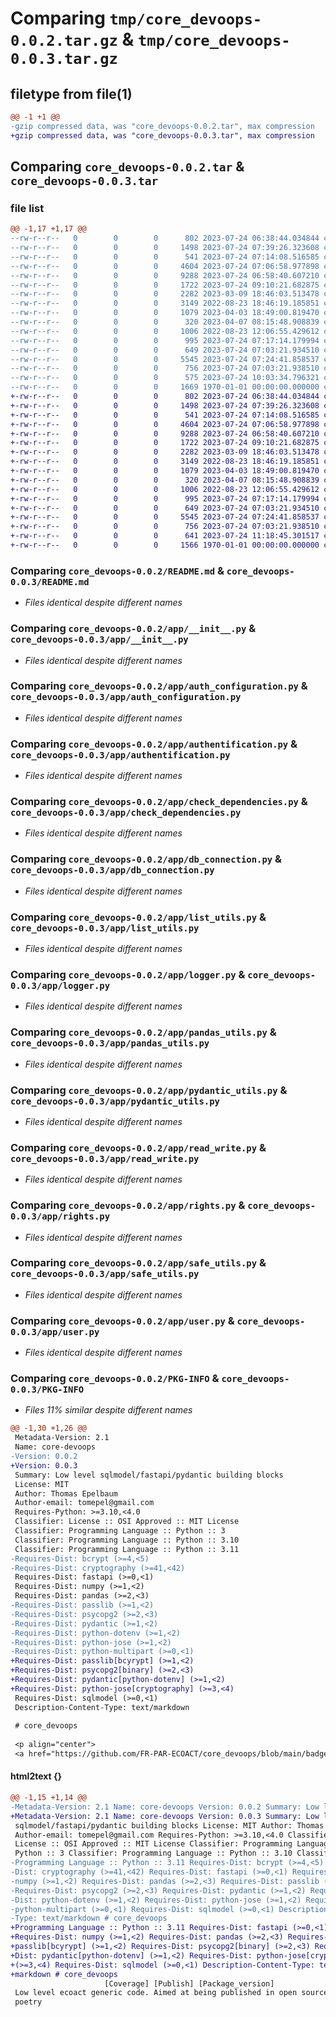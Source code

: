 # Comparing `tmp/core_devoops-0.0.2.tar.gz` & `tmp/core_devoops-0.0.3.tar.gz`

## filetype from file(1)

```diff
@@ -1 +1 @@
-gzip compressed data, was "core_devoops-0.0.2.tar", max compression
+gzip compressed data, was "core_devoops-0.0.3.tar", max compression
```

## Comparing `core_devoops-0.0.2.tar` & `core_devoops-0.0.3.tar`

### file list

```diff
@@ -1,17 +1,17 @@
--rw-r--r--   0        0        0      802 2023-07-24 06:38:44.034844 core_devoops-0.0.2/README.md
--rw-r--r--   0        0        0     1498 2023-07-24 07:39:26.323608 core_devoops-0.0.2/app/__init__.py
--rw-r--r--   0        0        0      541 2023-07-24 07:14:08.516585 core_devoops-0.0.2/app/auth_configuration.py
--rw-r--r--   0        0        0     4604 2023-07-24 07:06:58.977898 core_devoops-0.0.2/app/authentification.py
--rw-r--r--   0        0        0     9288 2023-07-24 06:58:40.607210 core_devoops-0.0.2/app/check_dependencies.py
--rw-r--r--   0        0        0     1722 2023-07-24 09:10:21.682875 core_devoops-0.0.2/app/db_connection.py
--rw-r--r--   0        0        0     2282 2023-03-09 18:46:03.513478 core_devoops-0.0.2/app/list_utils.py
--rw-r--r--   0        0        0     3149 2022-08-23 18:46:19.185851 core_devoops-0.0.2/app/logger.py
--rw-r--r--   0        0        0     1079 2023-04-03 18:49:00.819470 core_devoops-0.0.2/app/pandas_utils.py
--rw-r--r--   0        0        0      320 2023-04-07 08:15:48.908839 core_devoops-0.0.2/app/permissions.py
--rw-r--r--   0        0        0     1006 2022-08-23 12:06:55.429612 core_devoops-0.0.2/app/pydantic_utils.py
--rw-r--r--   0        0        0      995 2023-07-24 07:17:14.179994 core_devoops-0.0.2/app/read_write.py
--rw-r--r--   0        0        0      649 2023-07-24 07:03:21.934510 core_devoops-0.0.2/app/rights.py
--rw-r--r--   0        0        0     5545 2023-07-24 07:24:41.858537 core_devoops-0.0.2/app/safe_utils.py
--rw-r--r--   0        0        0      756 2023-07-24 07:03:21.938510 core_devoops-0.0.2/app/user.py
--rw-r--r--   0        0        0      575 2023-07-24 10:03:34.796321 core_devoops-0.0.2/pyproject.toml
--rw-r--r--   0        0        0     1669 1970-01-01 00:00:00.000000 core_devoops-0.0.2/PKG-INFO
+-rw-r--r--   0        0        0      802 2023-07-24 06:38:44.034844 core_devoops-0.0.3/README.md
+-rw-r--r--   0        0        0     1498 2023-07-24 07:39:26.323608 core_devoops-0.0.3/app/__init__.py
+-rw-r--r--   0        0        0      541 2023-07-24 07:14:08.516585 core_devoops-0.0.3/app/auth_configuration.py
+-rw-r--r--   0        0        0     4604 2023-07-24 07:06:58.977898 core_devoops-0.0.3/app/authentification.py
+-rw-r--r--   0        0        0     9288 2023-07-24 06:58:40.607210 core_devoops-0.0.3/app/check_dependencies.py
+-rw-r--r--   0        0        0     1722 2023-07-24 09:10:21.682875 core_devoops-0.0.3/app/db_connection.py
+-rw-r--r--   0        0        0     2282 2023-03-09 18:46:03.513478 core_devoops-0.0.3/app/list_utils.py
+-rw-r--r--   0        0        0     3149 2022-08-23 18:46:19.185851 core_devoops-0.0.3/app/logger.py
+-rw-r--r--   0        0        0     1079 2023-04-03 18:49:00.819470 core_devoops-0.0.3/app/pandas_utils.py
+-rw-r--r--   0        0        0      320 2023-04-07 08:15:48.908839 core_devoops-0.0.3/app/permissions.py
+-rw-r--r--   0        0        0     1006 2022-08-23 12:06:55.429612 core_devoops-0.0.3/app/pydantic_utils.py
+-rw-r--r--   0        0        0      995 2023-07-24 07:17:14.179994 core_devoops-0.0.3/app/read_write.py
+-rw-r--r--   0        0        0      649 2023-07-24 07:03:21.934510 core_devoops-0.0.3/app/rights.py
+-rw-r--r--   0        0        0     5545 2023-07-24 07:24:41.858537 core_devoops-0.0.3/app/safe_utils.py
+-rw-r--r--   0        0        0      756 2023-07-24 07:03:21.938510 core_devoops-0.0.3/app/user.py
+-rw-r--r--   0        0        0      641 2023-07-24 11:18:45.301517 core_devoops-0.0.3/pyproject.toml
+-rw-r--r--   0        0        0     1566 1970-01-01 00:00:00.000000 core_devoops-0.0.3/PKG-INFO
```

### Comparing `core_devoops-0.0.2/README.md` & `core_devoops-0.0.3/README.md`

 * *Files identical despite different names*

### Comparing `core_devoops-0.0.2/app/__init__.py` & `core_devoops-0.0.3/app/__init__.py`

 * *Files identical despite different names*

### Comparing `core_devoops-0.0.2/app/auth_configuration.py` & `core_devoops-0.0.3/app/auth_configuration.py`

 * *Files identical despite different names*

### Comparing `core_devoops-0.0.2/app/authentification.py` & `core_devoops-0.0.3/app/authentification.py`

 * *Files identical despite different names*

### Comparing `core_devoops-0.0.2/app/check_dependencies.py` & `core_devoops-0.0.3/app/check_dependencies.py`

 * *Files identical despite different names*

### Comparing `core_devoops-0.0.2/app/db_connection.py` & `core_devoops-0.0.3/app/db_connection.py`

 * *Files identical despite different names*

### Comparing `core_devoops-0.0.2/app/list_utils.py` & `core_devoops-0.0.3/app/list_utils.py`

 * *Files identical despite different names*

### Comparing `core_devoops-0.0.2/app/logger.py` & `core_devoops-0.0.3/app/logger.py`

 * *Files identical despite different names*

### Comparing `core_devoops-0.0.2/app/pandas_utils.py` & `core_devoops-0.0.3/app/pandas_utils.py`

 * *Files identical despite different names*

### Comparing `core_devoops-0.0.2/app/pydantic_utils.py` & `core_devoops-0.0.3/app/pydantic_utils.py`

 * *Files identical despite different names*

### Comparing `core_devoops-0.0.2/app/read_write.py` & `core_devoops-0.0.3/app/read_write.py`

 * *Files identical despite different names*

### Comparing `core_devoops-0.0.2/app/rights.py` & `core_devoops-0.0.3/app/rights.py`

 * *Files identical despite different names*

### Comparing `core_devoops-0.0.2/app/safe_utils.py` & `core_devoops-0.0.3/app/safe_utils.py`

 * *Files identical despite different names*

### Comparing `core_devoops-0.0.2/app/user.py` & `core_devoops-0.0.3/app/user.py`

 * *Files identical despite different names*

### Comparing `core_devoops-0.0.2/PKG-INFO` & `core_devoops-0.0.3/PKG-INFO`

 * *Files 11% similar despite different names*

```diff
@@ -1,30 +1,26 @@
 Metadata-Version: 2.1
 Name: core-devoops
-Version: 0.0.2
+Version: 0.0.3
 Summary: Low level sqlmodel/fastapi/pydantic building blocks
 License: MIT
 Author: Thomas Epelbaum
 Author-email: tomepel@gmail.com
 Requires-Python: >=3.10,<4.0
 Classifier: License :: OSI Approved :: MIT License
 Classifier: Programming Language :: Python :: 3
 Classifier: Programming Language :: Python :: 3.10
 Classifier: Programming Language :: Python :: 3.11
-Requires-Dist: bcrypt (>=4,<5)
-Requires-Dist: cryptography (>=41,<42)
 Requires-Dist: fastapi (>=0,<1)
 Requires-Dist: numpy (>=1,<2)
 Requires-Dist: pandas (>=2,<3)
-Requires-Dist: passlib (>=1,<2)
-Requires-Dist: psycopg2 (>=2,<3)
-Requires-Dist: pydantic (>=1,<2)
-Requires-Dist: python-dotenv (>=1,<2)
-Requires-Dist: python-jose (>=1,<2)
-Requires-Dist: python-multipart (>=0,<1)
+Requires-Dist: passlib[bcyrypt] (>=1,<2)
+Requires-Dist: psycopg2[binary] (>=2,<3)
+Requires-Dist: pydantic[python-dotenv] (>=1,<2)
+Requires-Dist: python-jose[cryptography] (>=3,<4)
 Requires-Dist: sqlmodel (>=0,<1)
 Description-Content-Type: text/markdown
 
 # core_devoops
 
 <p align="center">
 <a href="https://github.com/FR-PAR-ECOACT/core_devoops/blob/main/badges/coverage.svg" target="_blank">
```

#### html2text {}

```diff
@@ -1,15 +1,14 @@
-Metadata-Version: 2.1 Name: core-devoops Version: 0.0.2 Summary: Low level
+Metadata-Version: 2.1 Name: core-devoops Version: 0.0.3 Summary: Low level
 sqlmodel/fastapi/pydantic building blocks License: MIT Author: Thomas Epelbaum
 Author-email: tomepel@gmail.com Requires-Python: >=3.10,<4.0 Classifier:
 License :: OSI Approved :: MIT License Classifier: Programming Language ::
 Python :: 3 Classifier: Programming Language :: Python :: 3.10 Classifier:
-Programming Language :: Python :: 3.11 Requires-Dist: bcrypt (>=4,<5) Requires-
-Dist: cryptography (>=41,<42) Requires-Dist: fastapi (>=0,<1) Requires-Dist:
-numpy (>=1,<2) Requires-Dist: pandas (>=2,<3) Requires-Dist: passlib (>=1,<2)
-Requires-Dist: psycopg2 (>=2,<3) Requires-Dist: pydantic (>=1,<2) Requires-
-Dist: python-dotenv (>=1,<2) Requires-Dist: python-jose (>=1,<2) Requires-Dist:
-python-multipart (>=0,<1) Requires-Dist: sqlmodel (>=0,<1) Description-Content-
-Type: text/markdown # core_devoops
+Programming Language :: Python :: 3.11 Requires-Dist: fastapi (>=0,<1)
+Requires-Dist: numpy (>=1,<2) Requires-Dist: pandas (>=2,<3) Requires-Dist:
+passlib[bcyrypt] (>=1,<2) Requires-Dist: psycopg2[binary] (>=2,<3) Requires-
+Dist: pydantic[python-dotenv] (>=1,<2) Requires-Dist: python-jose[cryptography]
+(>=3,<4) Requires-Dist: sqlmodel (>=0,<1) Description-Content-Type: text/
+markdown # core_devoops
                     [Coverage] [Publish] [Package_version]
 Low level ecoact generic code. Aimed at being published in open source with
 poetry
```

